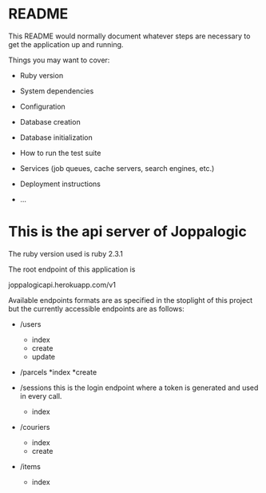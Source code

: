 # README

This README would normally document whatever steps are necessary to get the
application up and running.

Things you may want to cover:

* Ruby version

* System dependencies

* Configuration

* Database creation

* Database initialization

* How to run the test suite

* Services (job queues, cache servers, search engines, etc.)

* Deployment instructions

* ...
# This is the api server of Joppalogic
The ruby version used is ruby 2.3.1

The root endpoint of this application is 

joppalogicapi.herokuapp.com/v1

Available endpoints formats are as specified in the stoplight of this project but the currently accessible endpoints are as follows:

* /users 
	* index
	* create
	* update

* /parcels
	*index
	*create

* /sessions this is the login endpoint where a token is generated and used in every call.
	* index

* /couriers
	* index
	* create

* /items
	* index